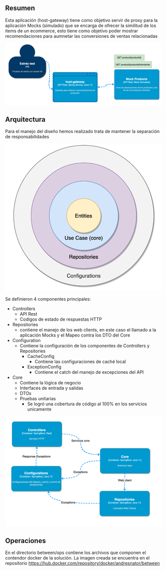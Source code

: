 
## Resumen

Esta aplicación (host-gateway) tiene como objetivo servir de proxy para la aplicación Mocks (simulado) que se encarga de ofrecer la similitud de los items de un ecommerce, esto tiene como objetivo poder mostrar recomendaciones para aumnetar las conversiones de ventas relacionadas

![Untitled](ops/documentsFiles/context.png)

## Arquitectura

Para el manejo del diseño hemos realizado trata de mantener la separación de responsabilidades

![Untitled](ops/documentsFiles/clean_code.png)

Se definieron 4 componentes principales:

- Controllers
    - API Rest
    - Codigos de estado de respuestas HTTP
- Repositories
    - contiene el manejo de los web clients, en este caso el llamado a la aplicación Mocks y el Mapeo contra los DTO del Core
- Configuration
    - Contiene la configuración de los componentes de Controllers y Repositories
        - CacheConfig
            - Contiene las configuraciones de caché local
        - ExceptionConfig
            - Contiene el catch del manejo de excepciones del API
- Core
    - Contiene la lógica de negocio
    - Interfaces de entrada y salidas
    - DTOs
    - Pruebas unitarias
        - Se logró una cobertura de código al 100% en los servicios unicamente


![Untitled](ops/documentsFiles/component.png)

## Operaciones

En el directorio between/ops contiene los archivos que componen el contendor docker de la solución.
La imagen creada se encuentra en el repositorio https://hub.docker.com/repository/docker/andresnator/between